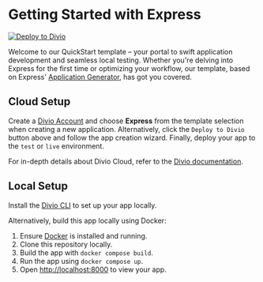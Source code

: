 # Getting Started with Express

[![Deploy to Divio](https://docs.divio.com/deploy-to-divio.svg)](https://control.divio.com/app/new/?template_url=https://github.com/divio/getting-started-with-express/archive/refs/heads/main.zip)

Welcome to our QuickStart template – your portal to swift application development and seamless local testing. Whether you're delving into Express for the first time or optimizing your workflow, our template, based on Express' [Application Generator](https://expressjs.com/en/starter/generator.html), has got you covered.

## Cloud Setup

Create a [Divio Account](https://control.divio.com/) and choose **Express** from the template selection when creating a new application. Alternatively, click the `Deploy to Divio` button above and follow the app creation wizard. Finally, deploy your app to the `test` or `live` environment.

For in-depth details about Divio Cloud, refer to the [Divio documentation](https://docs.divio.com/introduction/).

## Local Setup

Install the [Divio CLI](https://github.com/divio/divio-cli) to set up your app locally.

Alternatively, build this app locally using Docker:

1. Ensure [Docker](https://docs.docker.com/get-docker/) is installed and running.
2. Clone this repository locally.
3. Build the app with `docker compose build`.
4. Run the app using `docker compose up`.
5. Open [http://localhost:8000]() to view your app.

